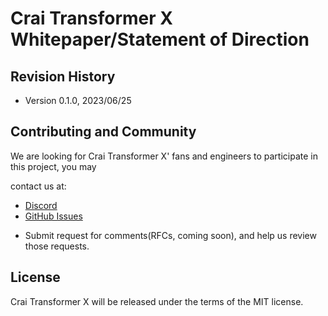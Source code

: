 # Crai Transformer X Whitepaper/Statement of Direction

## Revision History

* Version 0.1.0, 2023/06/25

## Contributing and Community

We are looking for Crai Transformer X' fans and engineers to participate in this project, you may

contact us at:

- [Discord](https://discord.gg/jJUGKcKNz5)
- [GitHub Issues](https://github.com/miraland-labs/crai-transformer-x-whitepaper/issues)
* Submit request for comments(RFCs, coming soon), and help us review those requests.

## License

Crai Transformer X will be released under the terms of the MIT license.
